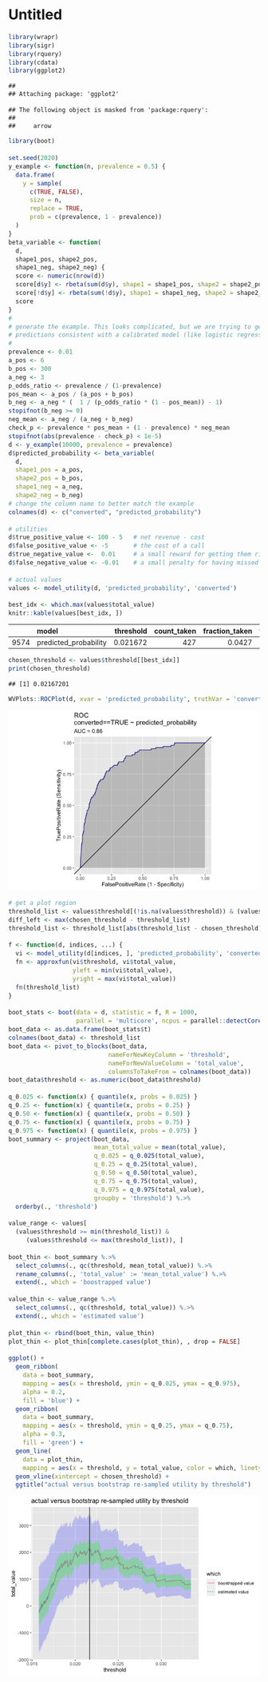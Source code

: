 Untitled
================

``` r
library(wrapr)
library(sigr)
library(rquery)
library(cdata)
library(ggplot2)
```

    ## 
    ## Attaching package: 'ggplot2'

    ## The following object is masked from 'package:rquery':
    ## 
    ##     arrow

``` r
library(boot)
       
set.seed(2020)
y_example <- function(n, prevalence = 0.5) {
  data.frame(
    y = sample(
      c(TRUE, FALSE), 
      size = n, 
      replace = TRUE,
      prob = c(prevalence, 1 - prevalence))
  )
}
beta_variable <- function(
  d, 
  shape1_pos, shape2_pos, 
  shape1_neg, shape2_neg) {
  score <- numeric(nrow(d))
  score[d$y] <- rbeta(sum(d$y), shape1 = shape1_pos, shape2 = shape2_pos)
  score[!d$y] <- rbeta(sum(!d$y), shape1 = shape1_neg, shape2 = shape2_neg)
  score
}
#
# generate the example. This looks complicated, but we are trying to generate
# predictions consistent with a calibrated model (like logistic regression)
#
prevalence <- 0.01
a_pos <- 6
b_pos <- 300
a_neg <- 3
p_odds_ratio <- prevalence / (1-prevalence)
pos_mean <- a_pos / (a_pos + b_pos)
b_neg <- a_neg * (  1 / (p_odds_ratio * (1 - pos_mean)) - 1)
stopifnot(b_neg >= 0)
neg_mean <- a_neg / (a_neg + b_neg)
check_p <- prevalence * pos_mean + (1 - prevalence) * neg_mean
stopifnot(abs(prevalence - check_p) < 1e-5)
d <- y_example(10000, prevalence = prevalence)
d$predicted_probability <- beta_variable(
  d,
  shape1_pos = a_pos, 
  shape2_pos = b_pos,
  shape1_neg = a_neg,
  shape2_neg = b_neg)
# change the column name to better match the example
colnames(d) <- c("converted", "predicted_probability")

# utilities
d$true_positive_value <- 100 - 5   # net revenue - cost
d$false_positive_value <- -5       # the cost of a call
d$true_negative_value <-  0.01     # a small reward for getting them right
d$false_negative_value <- -0.01    # a small penalty for having missed them

# actual values
values <- model_utility(d, 'predicted_probability', 'converted')

best_idx <- which.max(values$total_value)
knitr::kable(values[best_idx, ])
```

|      | model                  | threshold | count\_taken | fraction\_taken | true\_positive\_value | false\_positive\_value | true\_negative\_value | false\_negative\_value | total\_value | true\_negative\_count | false\_negative\_count | true\_positive\_count | false\_positive\_count |
| :--- | :--------------------- | --------: | -----------: | --------------: | --------------------: | ---------------------: | --------------------: | ---------------------: | -----------: | --------------------: | ---------------------: | --------------------: | ---------------------: |
| 9574 | predicted\_probability |  0.021672 |          427 |          0.0427 |                  3990 |                 \-1925 |                 95.09 |                 \-0.64 |      2159.45 |                  9509 |                     64 |                    42 |                    385 |

``` r
chosen_threshold <- values$threshold[[best_idx]]
print(chosen_threshold)
```

    ## [1] 0.02167201

``` r
WVPlots::ROCPlot(d, xvar = 'predicted_probability', truthVar = 'converted', truthTarget = TRUE, title = 'ROC')
```

![](Utility_Sampling_Distribution_files/figure-gfm/unnamed-chunk-1-1.png)<!-- -->

``` r
# get a plot region
threshold_list <- values$threshold[(!is.na(values$threshold)) & (values$total_value >= -200)]
diff_left <- max(chosen_threshold - threshold_list)
threshold_list <- threshold_list[abs(threshold_list - chosen_threshold) <= 2*diff_left]

f <- function(d, indices, ...) {
  vi <- model_utility(d[indices, ], 'predicted_probability', 'converted')
  fn <- approxfun(vi$threshold, vi$total_value, 
                  yleft = min(vi$total_value),
                  yright = max(vi$total_value))
  fn(threshold_list)
}

boot_stats <- boot(data = d, statistic = f, R = 1000, 
                   parallel = 'multicore', ncpus = parallel::detectCores())
boot_data <- as.data.frame(boot_stats$t)
colnames(boot_data) <- threshold_list
boot_data <- pivot_to_blocks(boot_data, 
                            nameForNewKeyColumn = 'threshold', 
                            nameForNewValueColumn = 'total_value', 
                            columnsToTakeFrom = colnames(boot_data))
boot_data$threshold <- as.numeric(boot_data$threshold)

q_0.025 <- function(x) { quantile(x, probs = 0.025) }
q_0.25 <- function(x) { quantile(x, probs = 0.25) }
q_0.50 <- function(x) { quantile(x, probs = 0.50) }
q_0.75 <- function(x) { quantile(x, probs = 0.75) }
q_0.975 <- function(x) { quantile(x, probs = 0.975) }
boot_summary <- project(boot_data,
                        mean_total_value = mean(total_value),
                        q_0.025 = q_0.025(total_value),
                        q_0.25 = q_0.25(total_value),
                        q_0.50 = q_0.50(total_value),
                        q_0.75 = q_0.75(total_value),
                        q_0.975 = q_0.975(total_value),
                        groupby = 'threshold') %.>%
  orderby(., 'threshold')

value_range <- values[
  (values$threshold >= min(threshold_list)) &
     (values$threshold <= max(threshold_list)), ]

boot_thin <- boot_summary %.>%
  select_columns(., qc(threshold, mean_total_value)) %.>%
  rename_columns(., 'total_value' := 'mean_total_value') %.>%
  extend(., which = 'boostrapped value')

value_thin <- value_range %.>%
  select_columns(., qc(threshold, total_value)) %.>%
  extend(., which = 'estimated value')

plot_thin <- rbind(boot_thin, value_thin)
plot_thin <- plot_thin[complete.cases(plot_thin), , drop = FALSE]

ggplot() +
  geom_ribbon(
    data = boot_summary,
    mapping = aes(x = threshold, ymin = q_0.025, ymax = q_0.975),
    alpha = 0.2,
    fill = 'blue') +
  geom_ribbon(
    data = boot_summary,
    mapping = aes(x = threshold, ymin = q_0.25, ymax = q_0.75),
    alpha = 0.3,
    fill = 'green') +
  geom_line(
    data = plot_thin,
    mapping = aes(x = threshold, y = total_value, color = which, linetype = which)) + 
  geom_vline(xintercept = chosen_threshold) +
  ggtitle("actual versus bootstrap re-sampled utility by threshold")
```

![](Utility_Sampling_Distribution_files/figure-gfm/unnamed-chunk-1-2.png)<!-- -->
